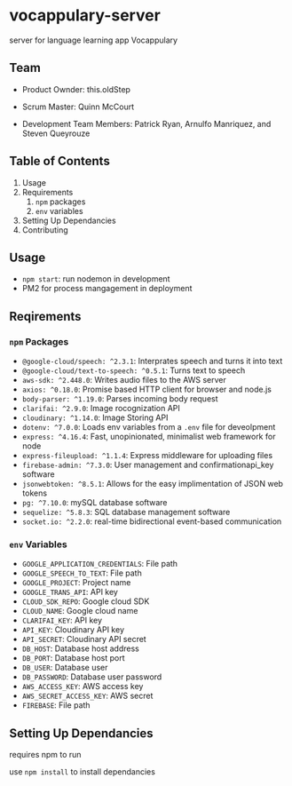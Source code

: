 # vocappulary-server

server for language learning app Vocappulary

## Team

* Product Ownder: this.oldStep

* Scrum Master: Quinn McCourt

* Development Team Members: Patrick Ryan, Arnulfo Manriquez, and Steven Queyrouze

## Table of Contents

1. Usage
1. Requirements
    1. `npm` packages
    1. `env` variables
1. Setting Up Dependancies
1. Contributing

## Usage

* `npm start`: run nodemon in development
* PM2 for process mangagement in deployment

## Reqirements

### `npm` Packages

* `@google-cloud/speech: ^2.3.1`: Interprates speech and turns it into text
* `@google-cloud/text-to-speech: ^0.5.1`: Turns text to speech
* `aws-sdk: ^2.448.0`: Writes audio files to the AWS server
* `axios: ^0.18.0`: Promise based HTTP client for browser and node.js
* `body-parser: ^1.19.0`: Parses incoming body request
* `clarifai: ^2.9.0`: Image rocognization API
* `cloudinary: ^1.14.0`: Image Storing API
* `dotenv: ^7.0.0`: Loads env variables from a `.env` file for deveolpment
* `express: ^4.16.4`: Fast, unopinionated, minimalist web framework for node
* `express-fileupload: ^1.1.4`: Express middleware for uploading files
* `firebase-admin: ^7.3.0`: User management and confirmationapi_key software
* `jsonwebtoken: ^8.5.1`: Allows for the easy implimentation of JSON web tokens
* `pg: ^7.10.0`: mySQL database software
* `sequelize: ^5.8.3`: SQL database management software
* `socket.io: ^2.2.0`: real-time bidirectional event-based communication

### `env` Variables

* `GOOGLE_APPLICATION_CREDENTIALS`: File path
* `GOOGLE_SPEECH_TO_TEXT`: File path
* `GOOGLE_PROJECT`: Project name
* `GOOGLE_TRANS_API`: API key
* `CLOUD_SDK_REPO`: Google cloud SDK
* `CLOUD_NAME`: Google cloud name
* `CLARIFAI_KEY`: API key
* `API_KEY`: Cloudinary API key
* `API_SECRET`: Cloudinary API secret
* `DB_HOST`: Database host address
* `DB_PORT`: Database host port
* `DB_USER`: Database user
* `DB_PASSWORD`: Database user password
* `AWS_ACCESS_KEY`: AWS access key
* `AWS_SECRET_ACCESS_KEY`: AWS secret
* `FIREBASE`: File path

## Setting Up Dependancies

requires npm to run

use `npm install` to install dependancies
